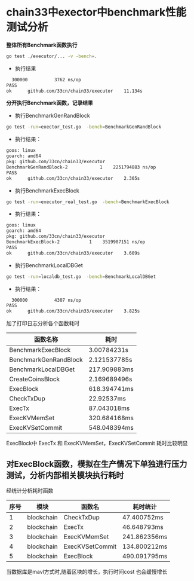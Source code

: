 # chain33中exector中benchmark性能测试分析

**整体所有Benchmark函数执行**

```bash
go test ./executor/... -v -bench=.
```
* 执行结果

```bash
  300000	      3762 ns/op
PASS
ok  	github.com/33cn/chain33/executor	11.134s

```

**分开执行Benchmark函数，记录结果**

* 执行BenchmarkGenRandBlock
```bash
go test -run=exector_test.go  -bench=BenchmarkGenRandBlock

```
* 执行结果：
```bash
goos: linux
goarch: amd64
pkg: github.com/33cn/chain33/executor
BenchmarkGenRandBlock-2   	       1	2251794883 ns/op
PASS
ok  	github.com/33cn/chain33/executor	2.305s

```
* 执行BenchmarkExecBlock
```bash
go test -run=executor_real_test.go  -bench=BenchmarkExecBlock
```

* 执行结果：
```bash
goos: linux
goarch: amd64
pkg: github.com/33cn/chain33/executor
BenchmarkExecBlock-2   	       1	3519987151 ns/op
PASS
ok  	github.com/33cn/chain33/executor	3.609s

```
* 执行BenchmarkLocalDBGet
```bash
go test -run=localdb_test.go  -bench=BenchmarkLocalDBGet
```

* 执行结果：
```bash
  300000	      4307 ns/op
PASS
ok  	github.com/33cn/chain33/executor	3.825s
```


加了打印日志分析各个函数耗时

函数名称|耗时
-------|------
BenchmarkExecBlock|3.00784231s
BenchmarkGenRandBlock|2.121537785s
BenchmarkLocalDBGet|217.909883ms
CreateCoinsBlock|2.169689496s
ExecBlock|618.394741ms
CheckTxDup|22.92537ms
ExecTx|87.043018ms
ExecKVMemSet|320.684168ms
ExecKVSetCommit|548.048394ms

ExecBlock中 ExecTx 和 ExecKVMemSet，ExecKVSetCommit 耗时比较明显

## 对ExecBlock函数，模拟在生产情况下单独进行压力测试，分析内部相关模块执行耗时
 
 经统计分析耗时函数
  
   序号|模块|函数名|耗时统计
   ---|---|---|-----
   1| blockchain|CheckTxDup|47.400752ms
   2| blockchain|ExecTx|46.648793ms
   3|blockchain|ExecKVMemSet|241.862356ms
   4|blockchain|ExecKVSetCommit|134.800212ms
   5|blockchain|ExecBlock|490.091795ms
   
  当数据库是mavl方式时,随着区块的增长，执行时间cost 也会缓慢增长
  
